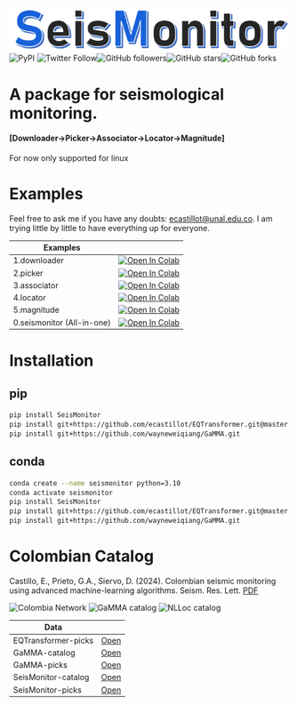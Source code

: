 ![seismonitor](docs/figures/seismonitor.PNG)   
![PyPI](https://img.shields.io/pypi/v/SeisMonitor?style=plastic)
![Twitter Follow](https://img.shields.io/twitter/follow/manuavid?style=social)![GitHub followers](https://img.shields.io/github/followers/ecastillot?style=social)![GitHub stars](https://img.shields.io/github/stars/ecastillot/SeisMonitor?style=social)![GitHub forks](https://img.shields.io/github/forks/ecastillot/SeisMonitor?style=social)  
# A package for seismological monitoring.
#### [Downloader->Picker->Associator->Locator->Magnitude]
For now only supported for linux


# Examples

Feel free to ask me if you have any doubts: ecastillot@unal.edu.co. I am trying little by little to have everything up for everyone.

| Examples |  |
|---|---|
| 1.downloader| [![Open In Colab](https://colab.research.google.com/assets/colab-badge.svg)](https://colab.research.google.com/github/ecastillot/SeisMonitor/blob/master/examples/1.downloader.ipynb) |
| 2.picker| [![Open In Colab](https://colab.research.google.com/assets/colab-badge.svg)](https://colab.research.google.com/github/ecastillot/SeisMonitor/blob/master/examples/2.picker.ipynb) |
| 3.associator| [![Open In Colab](https://colab.research.google.com/assets/colab-badge.svg)](https://colab.research.google.com/github/ecastillot/SeisMonitor/blob/master/examples/3.associator.ipynb) |
| 4.locator| [![Open In Colab](https://colab.research.google.com/assets/colab-badge.svg)](https://colab.research.google.com/github/ecastillot/SeisMonitor/blob/master/examples/4.locator.ipynb) | 
| 5.magnitude| [![Open In Colab](https://colab.research.google.com/assets/colab-badge.svg)](https://colab.research.google.com/github/ecastillot/SeisMonitor/blob/master/examples/5.magnitude.ipynb) | 
| 0.seismonitor (All-in-one)| [![Open In Colab](https://colab.research.google.com/assets/colab-badge.svg)](https://colab.research.google.com/github/ecastillot/SeisMonitor/blob/master/examples/monitor.ipynb) |
 


# Installation

## pip
```bash
pip install SeisMonitor
pip install git+https://github.com/ecastillot/EQTransformer.git@master
pip install git+https://github.com/wayneweiqiang/GaMMA.git
```
## conda
```bash
conda create --name seismonitor python=3.10
conda activate seismonitor
pip install SeisMonitor
pip install git+https://github.com/ecastillot/EQTransformer.git@master
pip install git+https://github.com/wayneweiqiang/GaMMA.git
```

# Colombian Catalog

Castillo, E., Prieto, G.A., Siervo, D. (2024). Colombian seismic monitoring using advanced machine-learning algorithms. Seism. Res. Lett. [PDF](https://gaprieto.com/wp-content/uploads/2024/05/gprieto_24c.pdf) 

![Colombia Network](docs/figures/f1.png)
![GaMMA catalog](docs/figures/f8.png)
![NLLoc catalog](docs/figures/f9.png)


| Data |  |
|---|---|
| EQTransformer-picks| [Open](https://drive.google.com/file/d/1e3044OJBtFjg4HrrbawEJ-3GfqjN-Cbf/view?usp=sharing) |
| GaMMA-catalog| [Open](https://drive.google.com/file/d/1OnMDNe4NZK98mNLjdrFhZNy14dJHZXhX/view?usp=drive_link) |
| GaMMA-picks| [Open](https://drive.google.com/file/d/1qJhRHIYpFh8_TyWV0KyOvq9nj4y_zz5T/view?usp=drive_link) |
| SeisMonitor-catalog| [Open](https://drive.google.com/file/d/1ZphhiOkZkeOZBwBVPmXmVsXp7WL0ZjEL/view?usp=sharing) |
| SeisMonitor-picks| [Open](https://drive.google.com/file/d/1SS1OysOSk-9l-gFRpuCORRgXvwTKeniG/view?usp=sharing) | 



<!-- | Examples |  |
|---|---|
| 1.downloader| [![Open In Colab](https://colab.research.google.com/assets/colab-badge.svg)](https://colab.research.google.com/github/ecastillot/SeisMonitor/blob/master/examples/1.downloader.ipynb) |
| 2.picker| [![Open In Colab](https://colab.research.google.com/assets/colab-badge.svg)](https://colab.research.google.com/github/ecastillot/SeisMonitor/blob/master/examples/2.picker.ipynb) |
| 3.associator| [![Open In Colab](https://colab.research.google.com/assets/colab-badge.svg)](https://colab.research.google.com/github/ecastillot/SeisMonitor/blob/master/examples/3.associator.ipynb) |
| 4.locator| [![Open In Colab](https://colab.research.google.com/assets/colab-badge.svg)](https://colab.research.google.com/github/ecastillot/SeisMonitor/blob/master/examples/4.locator.ipynb) | -->
